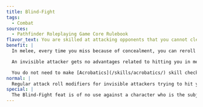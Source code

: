 ```yaml
---
title: Blind-Fight
tags:
  - Combat
sources:
  - Pathfinder Roleplaying Game Core Rulebook
flavor_text: You are skilled at attacking opponents that you cannot clearly perceive.
benefit: |
  In melee, every time you miss because of concealment, you can reroll your miss chance percentile roll one time to see if you actually hit.

  An invisible attacker gets no advantages related to hitting you in melee. That is, you don't lose your Dexterity bonus to Armor Class, and the attacker doesn't get the usual +2 bonus for being invisible. The invisible attacker's bonuses do still apply for ranged attacks, however.

  You do not need to make [Acrobatics](/skills/acrobatics/) skill checks to move at full speed while blinded.
normal: |
  Regular attack roll modifiers for invisible attackers trying to hit you apply, and you lose your Dexterity bonus to AC. The speed reduction for darkness and poor visibility also applies.
special: |
  The Blind-Fight feat is of no use against a character who is the subject of a [*blink*](/spells/blink/) spell.
---
```


